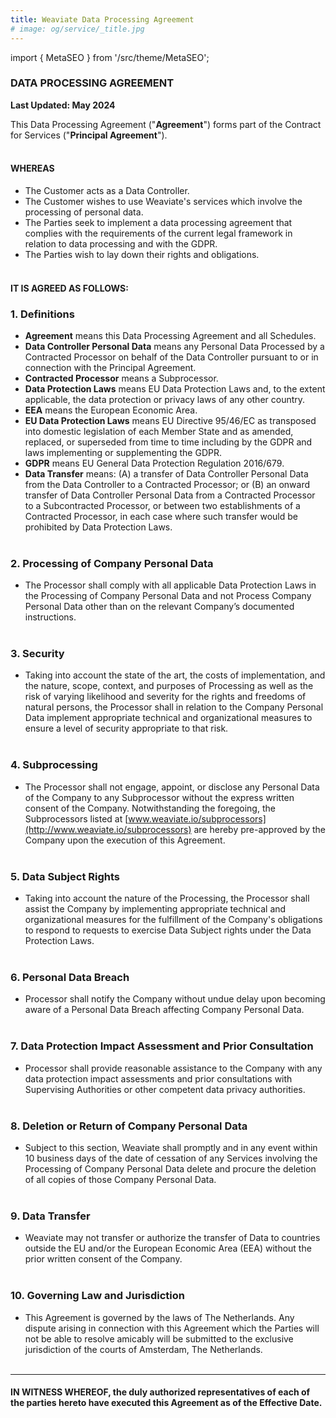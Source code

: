 ```yaml
---
title: Weaviate Data Processing Agreement
# image: og/service/_title.jpg
---
```


import { MetaSEO } from '/src/theme/MetaSEO';

<MetaSEO img="og/service/_title.jpg" />

### **DATA PROCESSING AGREEMENT**

**Last Updated: May 2024**

This Data Processing Agreement ("**Agreement**") forms part of the Contract for Services ("**Principal Agreement**").
<br></br>

#### **WHEREAS**

- The Customer acts as a Data Controller.
- The Customer wishes to use Weaviate's services which involve the processing of personal data.
- The Parties seek to implement a data processing agreement that complies with the requirements of the current legal framework in relation to data processing and with the GDPR.
- The Parties wish to lay down their rights and obligations.
<br></br>

#### **IT IS AGREED AS FOLLOWS:**



### 1. **Definitions**

- **Agreement** means this Data Processing Agreement and all Schedules.
- **Data Controller Personal Data** means any Personal Data Processed by a Contracted Processor on behalf of the Data Controller pursuant to or in connection with the Principal Agreement.
- **Contracted Processor** means a Subprocessor.
- **Data Protection Laws** means EU Data Protection Laws and, to the extent applicable, the data protection or privacy laws of any other country.
- **EEA** means the European Economic Area.
- **EU Data Protection Laws** means EU Directive 95/46/EC as transposed into domestic legislation of each Member State and as amended, replaced, or superseded from time to time including by the GDPR and laws implementing or supplementing the GDPR.
- **GDPR** means EU General Data Protection Regulation 2016/679.
- **Data Transfer** means: (A) a transfer of Data Controller Personal Data from the Data Controller to a Contracted Processor; or (B) an onward transfer of Data Controller Personal Data from a Contracted Processor to a Subcontracted Processor, or between two establishments of a Contracted Processor, in each case where such transfer would be prohibited by Data Protection Laws.
<br></br>

### 2. **Processing of Company Personal Data**

- The Processor shall comply with all applicable Data Protection Laws in the Processing of Company Personal Data and not Process Company Personal Data other than on the relevant Company’s documented instructions.
<br></br>

### 3. **Security**

- Taking into account the state of the art, the costs of implementation, and the nature, scope, context, and purposes of Processing as well as the risk of varying likelihood and severity for the rights and freedoms of natural persons, the Processor shall in relation to the Company Personal Data implement appropriate technical and organizational measures to ensure a level of security appropriate to that risk.
<br></br>

### 4. **Subprocessing**

- The Processor shall not engage, appoint, or disclose any Personal Data of the Company to any Subprocessor without the express written consent of the Company. Notwithstanding the foregoing, the Subprocessors listed at [www.weaviate.io/subprocessors](http://www.weaviate.io/subprocessors) are hereby pre-approved by the Company upon the execution of this Agreement.
<br></br>

### 5. **Data Subject Rights**

- Taking into account the nature of the Processing, the Processor shall assist the Company by implementing appropriate technical and organizational measures for the fulfillment of the Company's obligations to respond to requests to exercise Data Subject rights under the Data Protection Laws.
<br></br>

### 6. **Personal Data Breach**

- Processor shall notify the Company without undue delay upon becoming aware of a Personal Data Breach affecting Company Personal Data.
<br></br>

### 7. **Data Protection Impact Assessment and Prior Consultation**

- Processor shall provide reasonable assistance to the Company with any data protection impact assessments and prior consultations with Supervising Authorities or other competent data privacy authorities.
<br></br>

### 8. **Deletion or Return of Company Personal Data**

- Subject to this section, Weaviate shall promptly and in any event within 10 business days of the date of cessation of any Services involving the Processing of Company Personal Data delete and procure the deletion of all copies of those Company Personal Data.
<br></br>

### 9. **Data Transfer**

- Weaviate may not transfer or authorize the transfer of Data to countries outside the EU and/or the European Economic Area (EEA) without the prior written consent of the Company.
<br></br>

### 10. **Governing Law and Jurisdiction**

- This Agreement is governed by the laws of The Netherlands. Any dispute arising in connection with this Agreement which the Parties will not be able to resolve amicably will be submitted to the exclusive jurisdiction of the courts of Amsterdam, The Netherlands.
<br></br>

---

#### **IN WITNESS WHEREOF**, the duly authorized representatives of each of the parties hereto have executed this Agreement as of the Effective Date.
